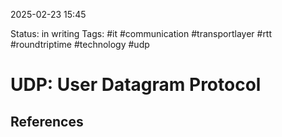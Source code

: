 2025-02-23 15:45

Status: in writing
Tags: #it #communication #transportlayer #rtt #roundtriptime #technology #udp 

# UDP: User Datagram Protocol






## References
